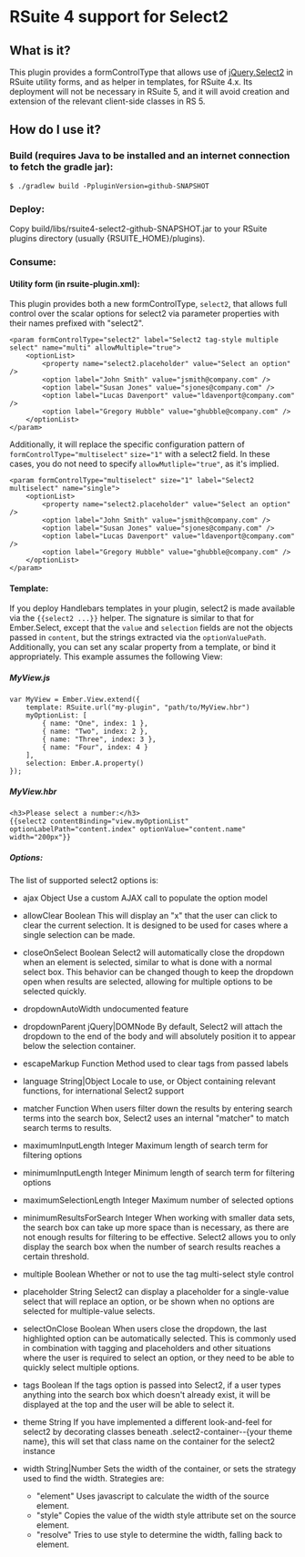 # RSuite 4 support for Select2

## What is it?

This plugin provides a formControlType that allows use of [jQuery.Select2](https://select2.github.io/) in RSuite utility forms,
and as helper in templates, for RSuite 4.x.  Its deployment will not be necessary in RSuite 5, and it will avoid creation and
extension of the relevant client-side classes in RS 5.

## How do I use it?

### Build (requires Java to be installed and an internet connection to fetch the gradle jar):

    $ ./gradlew build -PpluginVersion=github-SNAPSHOT

### Deploy:

Copy build/libs/rsuite4-select2-github-SNAPSHOT.jar to your RSuite plugins directory (usually {RSUITE_HOME}/plugins).

### Consume:

#### Utility form (in rsuite-plugin.xml):

This plugin provides both a new formControlType, `select2`, that allows full control over the scalar options for
select2 via parameter properties with their names prefixed with "select2".

	<param formControlType="select2" label="Select2 tag-style multiple select" name="multi" allowMultiple="true">
		<optionList>
			<property name="select2.placeholder" value="Select an option" />
			<option label="John Smith" value="jsmith@company.com" />
			<option label="Susan Jones" value="sjones@company.com" />
			<option label="Lucas Davenport" value="ldavenport@company.com" />
			<option label="Gregory Hubble" value="ghubble@company.com" />
		</optionList>
	</param>

Additionally, it will replace the specific configuration pattern of `formControlType="multiselect"` `size="1"` with a
select2 field.  In these cases, you do not need to specify `allowMutliple="true"`, as it's implied.

	<param formControlType="multiselect" size="1" label="Select2 multiselect" name="single">
		<optionList>
			<property name="select2.placeholder" value="Select an option" />
			<option label="John Smith" value="jsmith@company.com" />
			<option label="Susan Jones" value="sjones@company.com" />
			<option label="Lucas Davenport" value="ldavenport@company.com" />
			<option label="Gregory Hubble" value="ghubble@company.com" />
		</optionList>
	</param>

#### Template:

If you deploy Handlebars templates in your plugin, select2 is made available via the `{{select2 ...}}` helper.  The
signature is similar to that for Ember.Select, except that the `value` and `selection` fields are not the objects passed
in `content`, but the strings extracted via the `optionValuePath`.  Additionally, you can set any scalar property from
a template, or bind it appropriately.  This example assumes the following View:

##### MyView.js

	var MyView = Ember.View.extend({
		template: RSuite.url("my-plugin", "path/to/MyView.hbr")
		myOptionList: [
			{ name: "One", index: 1 },
			{ name: "Two", index: 2 },
			{ name: "Three", index: 3 },
			{ name: "Four", index: 4 }
		],
		selection: Ember.A.property()
	});

##### MyView.hbr

	<h3>Please select a number:</h3>
	{{select2 contentBinding="view.myOptionList" optionLabelPath="content.index" optionValue="content.name" width="200px"}}

##### Options:

The list of supported select2 options is:

* ajax	Object	Use a custom AJAX call to populate the option model

* allowClear	Boolean	This will display an "x" that the user can click to clear the current selection. It is designed
						to be used for cases where a single selection can be made.

* closeOnSelect	Boolean	Select2 will automatically close the dropdown when an element is selected, similar to what is
						done with a normal select box. This behavior can be changed though to keep the dropdown open
						when results are selected, allowing for multiple options to be selected quickly.
* dropdownAutoWidth	undocumented feature
* dropdownParent	jQuery|DOMNode	By default, Select2 will attach the dropdown to the end of the body and will
									absolutely position it to appear below the selection container.
* escapeMarkup	Function	Method used to clear tags from passed labels
* language	String|Object	Locale to use, or Object containing relevant functions, for international Select2 support
* matcher	Function	When users filter down the results by entering search terms into the search box, Select2 uses an
						internal "matcher" to match search terms to results.
* maximumInputLength	Integer	Maximum length of search term for filtering options
* minimumInputLength	Integer	Minimum length of search term for filtering options
* maximumSelectionLength	Integer	Maximum number of selected options
* minimumResultsForSearch	Integer	When working with smaller data sets, the search box can take up more space than is
								necessary, as there are not enough results for filtering to be effective. Select2 allows
								you to only display the search box when the number of search results reaches a certain
								threshold.
* multiple	Boolean	Whether or not to use the tag multi-select style control
* placeholder	String	Select2 can display a placeholder for a single-value select that will replace an option, or be
						shown when no options are selected for multiple-value selects.
* selectOnClose	Boolean	When users close the dropdown, the last highlighted option can be automatically selected. This
						is commonly used in combination with tagging and placeholders and other situations where the
						user is required to select an option, or they need to be able to quickly select multiple
						options.
* tags	Boolean	If the tags option is passed into Select2, if a user types anything into the search box which doesn't
				already exist, it will be displayed at the top and the user will be able to select it.
* theme	String	If you have implemented a different look-and-feel for select2 by decorating classes beneath
				.select2-container--{your theme name}, this will set that class name on the container for the select2
				instance
* width	String|Number	Sets the width of the container, or sets the strategy used to find the width.  Strategies are:
	* "element"	Uses javascript to calculate the width of the source element.
	* "style"	Copies the value of the width style attribute set on the source element.
	* "resolve"	Tries to use style to determine the width, falling back to element.

